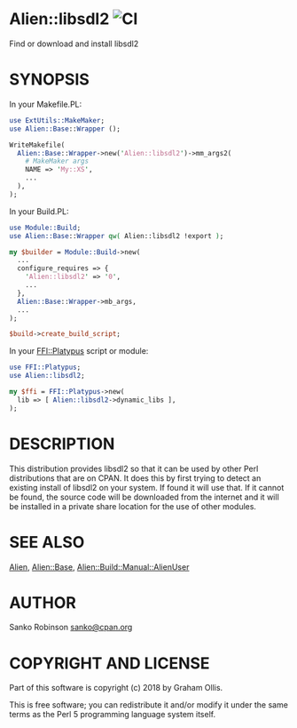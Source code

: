 # Alien::libsdl2 ![CI](https://github.com/sanko/Alien-libsdl2/workflows/CI/badge.svg)

Find or download and install libsdl2

# SYNOPSIS

In your Makefile.PL:

```perl
use ExtUtils::MakeMaker;
use Alien::Base::Wrapper ();

WriteMakefile(
  Alien::Base::Wrapper->new('Alien::libsdl2')->mm_args2(
    # MakeMaker args
    NAME => 'My::XS',
    ...
  ),
);
```

In your Build.PL:

```perl
use Module::Build;
use Alien::Base::Wrapper qw( Alien::libsdl2 !export );

my $builder = Module::Build->new(
  ...
  configure_requires => {
    'Alien::libsdl2' => '0',
    ...
  },
  Alien::Base::Wrapper->mb_args,
  ...
);

$build->create_build_script;
```

In your [FFI::Platypus](https://metacpan.org/pod/FFI::Platypus) script or module:

```perl
use FFI::Platypus;
use Alien::libsdl2;

my $ffi = FFI::Platypus->new(
  lib => [ Alien::libsdl2->dynamic_libs ],
);
```

# DESCRIPTION

This distribution provides libsdl2 so that it can be used by other
Perl distributions that are on CPAN.  It does this by first trying to
detect an existing install of libsdl2 on your system.  If found it
will use that.  If it cannot be found, the source code will be downloaded
from the internet and it will be installed in a private share location
for the use of other modules.

# SEE ALSO

[Alien](https://metacpan.org/pod/Alien), [Alien::Base](https://metacpan.org/pod/Alien::Base), [Alien::Build::Manual::AlienUser](https://metacpan.org/pod/Alien::Build::Manual::AlienUser)

# AUTHOR

Sanko Robinson <sanko@cpan.org>

# COPYRIGHT AND LICENSE

Part of this software is copyright (c) 2018 by Graham Ollis.

This is free software; you can redistribute it and/or modify it under
the same terms as the Perl 5 programming language system itself.

